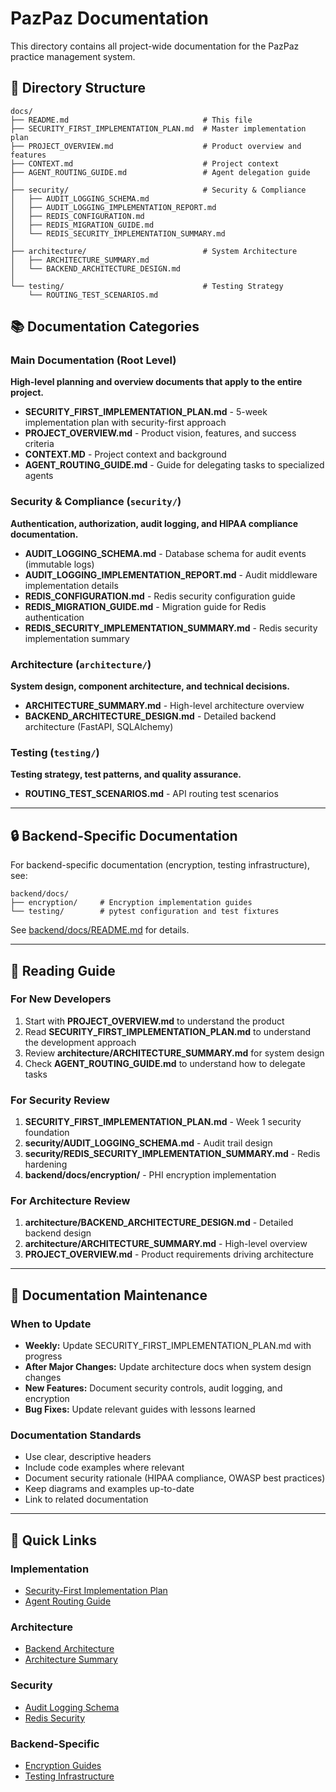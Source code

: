 # PazPaz Documentation

This directory contains all project-wide documentation for the PazPaz practice management system.

## 📁 Directory Structure

```
docs/
├── README.md                              # This file
├── SECURITY_FIRST_IMPLEMENTATION_PLAN.md  # Master implementation plan
├── PROJECT_OVERVIEW.md                    # Product overview and features
├── CONTEXT.md                             # Project context
├── AGENT_ROUTING_GUIDE.md                 # Agent delegation guide
│
├── security/                              # Security & Compliance
│   ├── AUDIT_LOGGING_SCHEMA.md
│   ├── AUDIT_LOGGING_IMPLEMENTATION_REPORT.md
│   ├── REDIS_CONFIGURATION.md
│   ├── REDIS_MIGRATION_GUIDE.md
│   └── REDIS_SECURITY_IMPLEMENTATION_SUMMARY.md
│
├── architecture/                          # System Architecture
│   ├── ARCHITECTURE_SUMMARY.md
│   └── BACKEND_ARCHITECTURE_DESIGN.md
│
└── testing/                               # Testing Strategy
    └── ROUTING_TEST_SCENARIOS.md
```

## 📚 Documentation Categories

### Main Documentation (Root Level)

**High-level planning and overview documents that apply to the entire project.**

- **SECURITY_FIRST_IMPLEMENTATION_PLAN.md** - 5-week implementation plan with security-first approach
- **PROJECT_OVERVIEW.md** - Product vision, features, and success criteria
- **CONTEXT.MD** - Project context and background
- **AGENT_ROUTING_GUIDE.md** - Guide for delegating tasks to specialized agents

### Security & Compliance (`security/`)

**Authentication, authorization, audit logging, and HIPAA compliance documentation.**

- **AUDIT_LOGGING_SCHEMA.md** - Database schema for audit events (immutable logs)
- **AUDIT_LOGGING_IMPLEMENTATION_REPORT.md** - Audit middleware implementation details
- **REDIS_CONFIGURATION.md** - Redis security configuration guide
- **REDIS_MIGRATION_GUIDE.md** - Migration guide for Redis authentication
- **REDIS_SECURITY_IMPLEMENTATION_SUMMARY.md** - Redis security implementation summary

### Architecture (`architecture/`)

**System design, component architecture, and technical decisions.**

- **ARCHITECTURE_SUMMARY.md** - High-level architecture overview
- **BACKEND_ARCHITECTURE_DESIGN.md** - Detailed backend architecture (FastAPI, SQLAlchemy)

### Testing (`testing/`)

**Testing strategy, test patterns, and quality assurance.**

- **ROUTING_TEST_SCENARIOS.md** - API routing test scenarios

---

## 🔒 Backend-Specific Documentation

For backend-specific documentation (encryption, testing infrastructure), see:

```
backend/docs/
├── encryption/     # Encryption implementation guides
└── testing/        # pytest configuration and test fixtures
```

See [backend/docs/README.md](../backend/docs/README.md) for details.

---

## 📖 Reading Guide

### For New Developers

1. Start with **PROJECT_OVERVIEW.md** to understand the product
2. Read **SECURITY_FIRST_IMPLEMENTATION_PLAN.md** to understand the development approach
3. Review **architecture/ARCHITECTURE_SUMMARY.md** for system design
4. Check **AGENT_ROUTING_GUIDE.md** to understand how to delegate tasks

### For Security Review

1. **SECURITY_FIRST_IMPLEMENTATION_PLAN.md** - Week 1 security foundation
2. **security/AUDIT_LOGGING_SCHEMA.md** - Audit trail design
3. **security/REDIS_SECURITY_IMPLEMENTATION_SUMMARY.md** - Redis hardening
4. **backend/docs/encryption/** - PHI encryption implementation

### For Architecture Review

1. **architecture/BACKEND_ARCHITECTURE_DESIGN.md** - Detailed backend design
2. **architecture/ARCHITECTURE_SUMMARY.md** - High-level overview
3. **PROJECT_OVERVIEW.md** - Product requirements driving architecture

---

## 🔄 Documentation Maintenance

### When to Update

- **Weekly:** Update SECURITY_FIRST_IMPLEMENTATION_PLAN.md with progress
- **After Major Changes:** Update architecture docs when system design changes
- **New Features:** Document security controls, audit logging, and encryption
- **Bug Fixes:** Update relevant guides with lessons learned

### Documentation Standards

- Use clear, descriptive headers
- Include code examples where relevant
- Document security rationale (HIPAA compliance, OWASP best practices)
- Keep diagrams and examples up-to-date
- Link to related documentation

---

## 📝 Quick Links

### Implementation

- [Security-First Implementation Plan](SECURITY_FIRST_IMPLEMENTATION_PLAN.md)
- [Agent Routing Guide](AGENT_ROUTING_GUIDE.md)

### Architecture

- [Backend Architecture](architecture/BACKEND_ARCHITECTURE_DESIGN.md)
- [Architecture Summary](architecture/ARCHITECTURE_SUMMARY.md)

### Security

- [Audit Logging Schema](security/AUDIT_LOGGING_SCHEMA.md)
- [Redis Security](security/REDIS_SECURITY_IMPLEMENTATION_SUMMARY.md)

### Backend-Specific

- [Encryption Guides](../backend/docs/encryption/)
- [Testing Infrastructure](../backend/docs/testing/)
